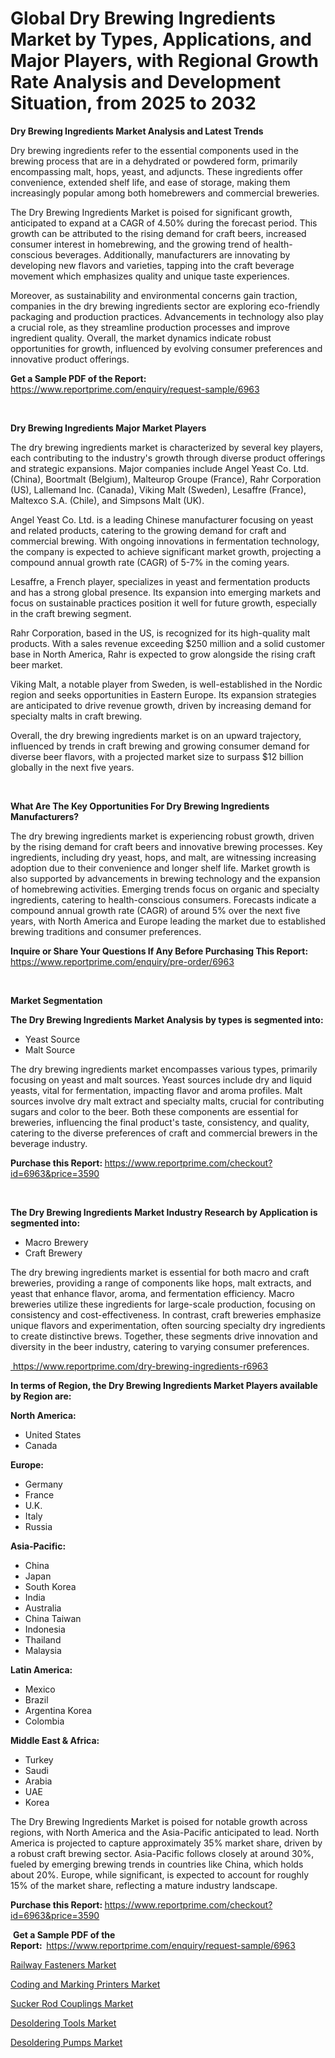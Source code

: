 <p><h1>Global Dry Brewing Ingredients Market by Types, Applications, and Major Players, with Regional Growth Rate Analysis and Development Situation, from 2025 to 2032</h1></p><p><strong>Dry Brewing Ingredients Market Analysis and Latest Trends</strong></p>
<p><p>Dry brewing ingredients refer to the essential components used in the brewing process that are in a dehydrated or powdered form, primarily encompassing malt, hops, yeast, and adjuncts. These ingredients offer convenience, extended shelf life, and ease of storage, making them increasingly popular among both homebrewers and commercial breweries.</p><p>The Dry Brewing Ingredients Market is poised for significant growth, anticipated to expand at a CAGR of 4.50% during the forecast period. This growth can be attributed to the rising demand for craft beers, increased consumer interest in homebrewing, and the growing trend of health-conscious beverages. Additionally, manufacturers are innovating by developing new flavors and varieties, tapping into the craft beverage movement which emphasizes quality and unique taste experiences.</p><p>Moreover, as sustainability and environmental concerns gain traction, companies in the dry brewing ingredients sector are exploring eco-friendly packaging and production practices. Advancements in technology also play a crucial role, as they streamline production processes and improve ingredient quality. Overall, the market dynamics indicate robust opportunities for growth, influenced by evolving consumer preferences and innovative product offerings.</p></p>
<p><strong>Get a Sample PDF of the Report:&nbsp;</strong> <a href="https://www.reportprime.com/enquiry/request-sample/6963?utm_campaign=3047&utm_medium=2&utm_source=Github&utm_content=ia&utm_term=19032025&utm_id=dry-brewing-ingredients">https://www.reportprime.com/enquiry/request-sample/6963</a></p>
<p>&nbsp;</p>
<p><strong>Dry Brewing Ingredients Major Market Players</strong></p>
<p><p>The dry brewing ingredients market is characterized by several key players, each contributing to the industry's growth through diverse product offerings and strategic expansions. Major companies include Angel Yeast Co. Ltd. (China), Boortmalt (Belgium), Malteurop Groupe (France), Rahr Corporation (US), Lallemand Inc. (Canada), Viking Malt (Sweden), Lesaffre (France), Maltexco S.A. (Chile), and Simpsons Malt (UK).</p><p>Angel Yeast Co. Ltd. is a leading Chinese manufacturer focusing on yeast and related products, catering to the growing demand for craft and commercial brewing. With ongoing innovations in fermentation technology, the company is expected to achieve significant market growth, projecting a compound annual growth rate (CAGR) of 5-7% in the coming years.</p><p>Lesaffre, a French player, specializes in yeast and fermentation products and has a strong global presence. Its expansion into emerging markets and focus on sustainable practices position it well for future growth, especially in the craft brewing segment.</p><p>Rahr Corporation, based in the US, is recognized for its high-quality malt products. With a sales revenue exceeding $250 million and a solid customer base in North America, Rahr is expected to grow alongside the rising craft beer market.</p><p>Viking Malt, a notable player from Sweden, is well-established in the Nordic region and seeks opportunities in Eastern Europe. Its expansion strategies are anticipated to drive revenue growth, driven by increasing demand for specialty malts in craft brewing.</p><p>Overall, the dry brewing ingredients market is on an upward trajectory, influenced by trends in craft brewing and growing consumer demand for diverse beer flavors, with a projected market size to surpass $12 billion globally in the next five years.</p></p>
<p>&nbsp;</p>
<p><strong>What Are The Key Opportunities For Dry Brewing Ingredients Manufacturers?</strong></p>
<p><p>The dry brewing ingredients market is experiencing robust growth, driven by the rising demand for craft beers and innovative brewing processes. Key ingredients, including dry yeast, hops, and malt, are witnessing increasing adoption due to their convenience and longer shelf life. Market growth is also supported by advancements in brewing technology and the expansion of homebrewing activities. Emerging trends focus on organic and specialty ingredients, catering to health-conscious consumers. Forecasts indicate a compound annual growth rate (CAGR) of around 5% over the next five years, with North America and Europe leading the market due to established brewing traditions and consumer preferences.</p></p>
<p><strong>Inquire or Share Your Questions If Any Before Purchasing This Report:</strong> <a href="https://www.reportprime.com/enquiry/pre-order/6963?utm_campaign=3047&utm_medium=2&utm_source=Github&utm_content=ia&utm_term=19032025&utm_id=dry-brewing-ingredients">https://www.reportprime.com/enquiry/pre-order/6963</a></p>
<p>&nbsp;</p>
<p><strong>Market Segmentation</strong></p>
<p><strong>The Dry Brewing Ingredients Market Analysis by types is segmented into:</strong></p>
<p><ul><li>Yeast Source</li><li>Malt Source</li></ul></p>
<p><p>The dry brewing ingredients market encompasses various types, primarily focusing on yeast and malt sources. Yeast sources include dry and liquid yeasts, vital for fermentation, impacting flavor and aroma profiles. Malt sources involve dry malt extract and specialty malts, crucial for contributing sugars and color to the beer. Both these components are essential for breweries, influencing the final product's taste, consistency, and quality, catering to the diverse preferences of craft and commercial brewers in the beverage industry.</p></p>
<p><strong>Purchase this Report:&nbsp;</strong><a href="https://www.reportprime.com/checkout?id=6963&price=3590&utm_campaign=3047&utm_medium=2&utm_source=Github&utm_content=ia&utm_term=19032025&utm_id=dry-brewing-ingredients">https://www.reportprime.com/checkout?id=6963&price=3590</a></p>
<p>&nbsp;</p>
<p><strong>The Dry Brewing Ingredients Market Industry Research by Application is segmented into:</strong></p>
<p><ul><li>Macro Brewery</li><li>Craft Brewery</li></ul></p>
<p><p>The dry brewing ingredients market is essential for both macro and craft breweries, providing a range of components like hops, malt extracts, and yeast that enhance flavor, aroma, and fermentation efficiency. Macro breweries utilize these ingredients for large-scale production, focusing on consistency and cost-effectiveness. In contrast, craft breweries emphasize unique flavors and experimentation, often sourcing specialty dry ingredients to create distinctive brews. Together, these segments drive innovation and diversity in the beer industry, catering to varying consumer preferences.</p></p>
<p><a href="https://www.reportprime.com/dry-brewing-ingredients-r6963?utm_campaign=3047&utm_medium=2&utm_source=Github&utm_content=ia&utm_term=19032025&utm_id=dry-brewing-ingredients">&nbsp;https://www.reportprime.com/dry-brewing-ingredients-r6963</a></p>
<p><strong>In terms of Region, the Dry Brewing Ingredients Market Players available by Region are:</strong></p>
<p>
    <p> <strong> North America: </strong>
        <ul>
            <li>United States</li>
            <li>Canada</li>
        </ul>
        </p> 
    <p> <strong> Europe: </strong>
        <ul>
            <li>Germany</li>
            <li>France</li>
            <li>U.K.</li>
            <li>Italy</li>
            <li>Russia</li>
        </ul>
        </p> 
    <p> <strong> Asia-Pacific: </strong>
        <ul>
            <li>China</li>
            <li>Japan</li>
            <li>South Korea</li>
            <li>India</li>
            <li>Australia</li>
            <li>China Taiwan</li>
            <li>Indonesia</li>
            <li>Thailand</li>
            <li>Malaysia</li>
        </ul>
        </p> 
    <p> <strong> Latin America: </strong>
        <ul>
            <li>Mexico</li>
            <li>Brazil</li>
            <li>Argentina Korea</li>
            <li>Colombia</li>
        </ul>
        </p> 
    <p> <strong> Middle East & Africa: </strong>
        <ul>
            <li>Turkey</li>
            <li>Saudi</li>
            <li>Arabia</li>
            <li>UAE</li>
            <li>Korea</li>
        </ul>
    </p>
    </p>
<p><p>The Dry Brewing Ingredients Market is poised for notable growth across regions, with North America and the Asia-Pacific anticipated to lead. North America is projected to capture approximately 35% market share, driven by a robust craft brewing sector. Asia-Pacific follows closely at around 30%, fueled by emerging brewing trends in countries like China, which holds about 20%. Europe, while significant, is expected to account for roughly 15% of the market share, reflecting a mature industry landscape.</p></p>
<p><strong>Purchase this Report: </strong><a href="https://www.reportprime.com/checkout?id=6963&price=3590&utm_campaign=3047&utm_medium=2&utm_source=Github&utm_content=ia&utm_term=19032025&utm_id=dry-brewing-ingredients">https://www.reportprime.com/checkout?id=6963&price=3590</a></p>
<p>&nbsp;<strong>Get a Sample PDF of the Report:&nbsp;&nbsp;</strong><a href="https://www.reportprime.com/enquiry/request-sample/6963?utm_campaign=3047&utm_medium=2&utm_source=Github&utm_content=ia&utm_term=19032025&utm_id=dry-brewing-ingredients">https://www.reportprime.com/enquiry/request-sample/6963</a></p>
<p><strong></strong></p>
<p><p><a href="https://www.linkedin.com/pulse/railway-fasteners-market-insight-financial-status-size-revenue-lvzle?utm_campaign=3047&utm_medium=2&utm_source=Github&utm_content=ia&utm_term=19032025&utm_id=dry-brewing-ingredients">Railway Fasteners Market</a></p><p><a href="https://www.linkedin.com/pulse/coding-marking-printers-market-size-overview-comprehensive-industry-0nhae?utm_campaign=3047&utm_medium=2&utm_source=Github&utm_content=ia&utm_term=19032025&utm_id=dry-brewing-ingredients">Coding and Marking Printers Market</a></p><p><a href="https://www.linkedin.com/pulse/intense-competition-growth-expected-sucker-rod-couplings-gl58e?utm_campaign=3047&utm_medium=2&utm_source=Github&utm_content=ia&utm_term=19032025&utm_id=dry-brewing-ingredients">Sucker Rod Couplings Market</a></p><p><a href="https://www.linkedin.com/pulse/navigating-current-trends-desoldering-tools-market-report-key-b1iue?utm_campaign=3047&utm_medium=2&utm_source=Github&utm_content=ia&utm_term=19032025&utm_id=dry-brewing-ingredients">Desoldering Tools Market</a></p><p><a href="https://www.linkedin.com/pulse/desoldering-pumps-market-predictions-taking-consideration-size-lbaue?utm_campaign=3047&utm_medium=2&utm_source=Github&utm_content=ia&utm_term=19032025&utm_id=dry-brewing-ingredients">Desoldering Pumps Market</a></p></p>